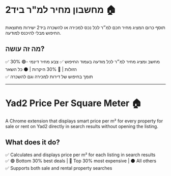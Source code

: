 # מחשבון מחיר למ"ר ביד2 🏠

תוסף כרום המציג מחיר חכם למ״ר לכל נכס למכירה או להשכרה ביד2 ישירות מתוצאות החיפוש מבלי להיכנס למודעה.
## מה זה עושה?

✅ מחשב ומציג מחיר למ״ר לכל מודעה בעמוד החיפוש
✅ צבע מחיר דינמי -🟢 30% הזולות | 🔴 30% היקרות | ⚫ כל השאר   
✅ תומך בחיפוש של דירות למכירה וגם להשכרה

---

# Yad2 Price Per Square Meter 🏠

A Chrome extension that displays smart price per m² for every property for sale or rent on Yad2 directly in search results without opening the listing.

## What does it do?

✅ Calculates and displays price per m² for each listing in search results  
✅ 🟢 Bottom 30% best deals | 🔴 Top 30% most expensive | ⚫ All others  
✅ Supports both sale and rental property searches


